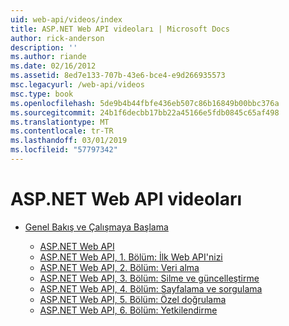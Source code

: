 ```yaml
---
uid: web-api/videos/index
title: ASP.NET Web API videoları | Microsoft Docs
author: rick-anderson
description: ''
ms.author: riande
ms.date: 02/16/2012
ms.assetid: 8ed7e133-707b-43e6-bce4-e9d266935573
msc.legacyurl: /web-api/videos
msc.type: book
ms.openlocfilehash: 5de9b4b44fbfe436eb507c86b16849b00bbc376a
ms.sourcegitcommit: 24b1f6decbb17bb22a45166e5fdb0845c65af498
ms.translationtype: MT
ms.contentlocale: tr-TR
ms.lasthandoff: 03/01/2019
ms.locfileid: "57797342"
---
```

<a name="aspnet-web-api-videos"></a>ASP.NET Web API videoları
====================
- [Genel Bakış ve Çalışmaya Başlama](getting-started/index.md)

    - [ASP.NET Web API](getting-started/aspnet-web-api.md)
    - [ASP.NET Web API, 1. Bölüm: İlk Web API'nizi](getting-started/your-first-web-api.md)
    - [ASP.NET Web API, 2. Bölüm: Veri alma](getting-started/getting-data.md)
    - [ASP.NET Web API, 3. Bölüm: Silme ve güncelleştirme](getting-started/delete-and-update.md)
    - [ASP.NET Web API, 4. Bölüm: Sayfalama ve sorgulama](getting-started/paging-and-querying.md)
    - [ASP.NET Web API, 5. Bölüm: Özel doğrulama](getting-started/custom-validation.md)
    - [ASP.NET Web API, 6. Bölüm: Yetkilendirme](getting-started/authorization.md)
